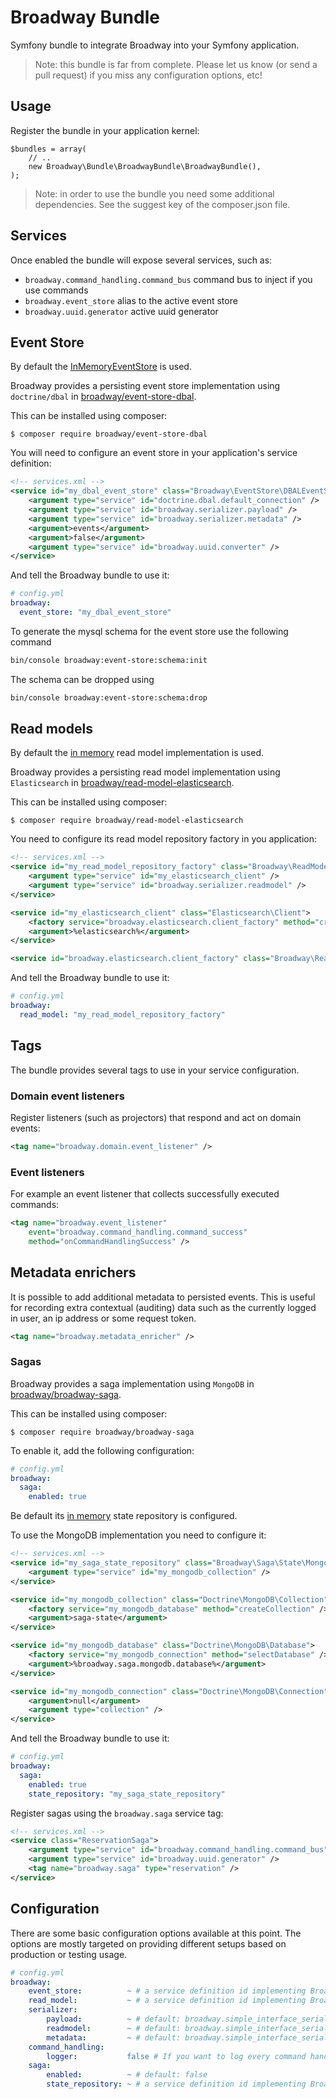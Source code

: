 Broadway Bundle
===============

Symfony bundle to integrate Broadway into your Symfony application.

> Note: this bundle is far from complete. Please let us know (or send a pull
> request) if you miss any configuration options, etc!

## Usage

Register the bundle in your application kernel:

```
$bundles = array(
    // ..
    new Broadway\Bundle\BroadwayBundle\BroadwayBundle(),
);

```

> Note: in order to use the bundle you need some additional dependencies. See
> the suggest key of the composer.json file.

## Services

Once enabled the bundle will expose several services, such as:

- `broadway.command_handling.command_bus` command bus to inject if you use commands
- `broadway.event_store` alias to the active event store
- `broadway.uuid.generator` active uuid generator

## Event Store

By default the [InMemoryEventStore](https://github.com/broadway/broadway/blob/master/src/Broadway/EventStore/InMemoryEventStore.php) is
used.

Broadway provides a persisting event store implementation using `doctrine/dbal`
in [broadway/event-store-dbal](https://github.com/broadway/event-store-dbal).

This can be installed using composer:

```
$ composer require broadway/event-store-dbal
```

You will need to configure an event store in your application's service definition:

```xml
<!-- services.xml -->
<service id="my_dbal_event_store" class="Broadway\EventStore\DBALEventStore">
    <argument type="service" id="doctrine.dbal.default_connection" />
    <argument type="service" id="broadway.serializer.payload" />
    <argument type="service" id="broadway.serializer.metadata" />
    <argument>events</argument>
    <argument>false</argument>
    <argument type="service" id="broadway.uuid.converter" />
</service>
```

And tell the Broadway bundle to use it:

```yaml
# config.yml
broadway:
  event_store: "my_dbal_event_store"
```

To generate the mysql schema for the event store use the following command

```bash
bin/console broadway:event-store:schema:init
```

The schema can be dropped using

```bash
bin/console broadway:event-store:schema:drop
```

## Read models

By default the [in memory](https://github.com/broadway/broadway/tree/master/src/Broadway/ReadModel/InMemory) 
read model implementation is used.

Broadway provides a persisting read model implementation using `Elasticsearch`
in [broadway/read-model-elasticsearch](https://github.com/broadway/read-model-elasticsearch).

This can be installed using composer:

```
$ composer require broadway/read-model-elasticsearch
```

You need to configure its read model repository factory in you application:

```xml
<!-- services.xml -->
<service id="my_read_model_repository_factory" class="Broadway\ReadModel\ElasticSearch\ElasticSearchRepositoryFactory">
    <argument type="service" id="my_elasticsearch_client" />
    <argument type="service" id="broadway.serializer.readmodel" />
</service>

<service id="my_elasticsearch_client" class="Elasticsearch\Client">
    <factory service="broadway.elasticsearch.client_factory" method="create" />
    <argument>%elasticsearch%</argument>
</service>

<service id="broadway.elasticsearch.client_factory" class="Broadway\ReadModel\ElasticSearch\ElasticSearchClientFactory" public="false" />
```

And tell the Broadway bundle to use it:

```yaml
# config.yml
broadway:
  read_model: "my_read_model_repository_factory"
```

## Tags

The bundle provides several tags to use in your service configuration.

### Domain event listeners

Register listeners (such as projectors) that respond and act on domain events:

```xml
<tag name="broadway.domain.event_listener" />
```

### Event listeners

For example an event listener that collects successfully executed commands:

```xml
<tag name="broadway.event_listener"
    event="broadway.command_handling.command_success"
    method="onCommandHandlingSuccess" />
```

## Metadata enrichers

It is possible to add additional metadata to persisted events. This is useful
for recording extra contextual (auditing) data such as the currently logged in
user, an ip address or some request token.

```xml
<tag name="broadway.metadata_enricher" />
```

### Sagas

Broadway provides a saga implementation using `MongoDB`
in [broadway/broadway-saga](https://github.com/broadway/broadway-saga).

This can be installed using composer:

```
$ composer require broadway/broadway-saga
```

To enable it, add the following configuration:

```yaml
# config.yml
broadway:
  saga:
    enabled: true
```

Be default its [in memory](https://github.com/broadway/broadway-saga/blob/master/src/State/InMemoryRepository.php) state repository is configured.

To use the MongoDB implementation you need to configure it:

```xml
<!-- services.xml -->
<service id="my_saga_state_repository" class="Broadway\Saga\State\MongoDBRepository">
    <argument type="service" id="my_mongodb_collection" />
</service>

<service id="my_mongodb_collection" class="Doctrine\MongoDB\Collection">
    <factory service="my_mongodb_database" method="createCollection" />
    <argument>saga-state</argument>
</service>

<service id="my_mongodb_database" class="Doctrine\MongoDB\Database">
    <factory service="my_mongodb_connection" method="selectDatabase" />
    <argument>%broadway.saga.mongodb.database%</argument>
</service>

<service id="my_mongodb_connection" class="Doctrine\MongoDB\Connection">
    <argument>null</argument>
    <argument type="collection" />
</service>
```

And tell the Broadway bundle to use it:

```yaml
# config.yml
broadway:
  saga:
    enabled: true
    state_repository: "my_saga_state_repository"
```

Register sagas using the `broadway.saga` service tag:
 
```xml
<!-- services.xml -->
<service class="ReservationSaga">
    <argument type="service" id="broadway.command_handling.command_bus" />
    <argument type="service" id="broadway.uuid.generator" />
    <tag name="broadway.saga" type="reservation" />
</service>
```

## Configuration

There are some basic configuration options available at this point. The
options are mostly targeted on providing different setups based on production
or testing usage.

```yml
# config.yml
broadway:
    event_store:          ~ # a service definition id implementing Broadway\EventStore\EventStoreInterface, by default the broadway.event_store.in_memory will be used
    read_model:           ~ # a service definition id implementing Broadway\ReadModel\RepositoryFactoryInterface, by default the broadway.read_model.in_memory.repository_factory will be used
    serializer:
        payload:          ~ # default: broadway.simple_interface_serializer
        readmodel:        ~ # default: broadway.simple_interface_serializer
        metadata:         ~ # default: broadway.simple_interface_serializer
    command_handling:
        logger:           false # If you want to log every command handled, provide the logger's service id here (e.g. "logger")
    saga:
        enabled:          ~ # default: false 
        state_repository: ~ # a service definition id implementing Broadway\Saga\State\RepositoryInterface, by default the broadway.saga.state.in_memory_repository will be used
```
